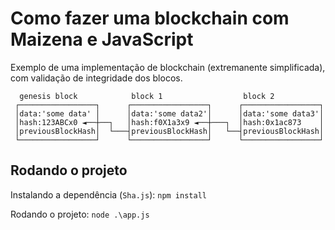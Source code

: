 # Como fazer uma blockchain com Maizena e JavaScript

Exemplo de uma implementação de blockchain (extremanente simplificada), com validação de integridade dos blocos.

```
  genesis block            block 1                  block 2
 ┌─────────────────┐      ┌─────────────────┐      ┌─────────────────┐
 │data:'some data' │      │data:'some data2'│      │data:'some data3'│
 │hash:123ABCx0 ◄──┼──┐   │hash:f0X1a3x9 ◄──┼───┐  │hash:0x1ac873    │
 │previousBlockHash│  └───┤previousBlockHash│   └──┤previousBlockHash│  
 └─────────────────┘      └─────────────────┘      └─────────────────┘
 ```

## Rodando o projeto

Instalando a dependência (`Sha.js`): `npm install`

Rodando o projeto: `node .\app.js`